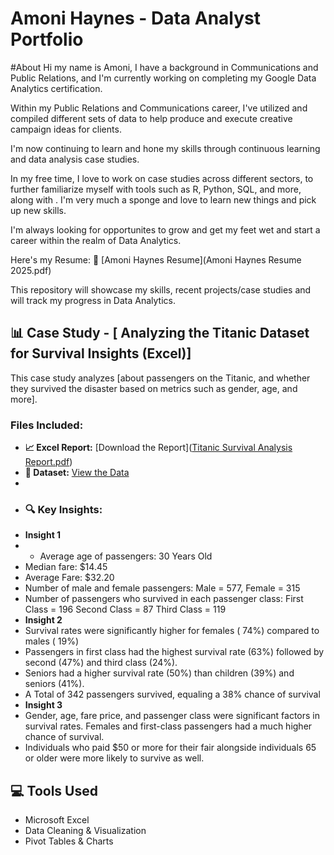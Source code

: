 # Amoni Haynes - Data Analyst Portfolio
#About
Hi my name is Amoni, I have a background in Communications and Public Relations, and I'm currently working on completing my Google Data Analytics certification. 
  
Within my Public Relations and Communications career, I've utilized and compiled different sets of data to help produce and execute creative campaign ideas for clients. 

I'm now continuing to learn and hone my skills through continuous learning and data analysis case studies. 

In my free time, I love to work on case studies across different sectors, to further familiarize myself with tools such as R, Python, SQL, and more, along with . I'm very much a sponge and love to learn new things and pick up new skills. 

I'm always looking for opportunites to grow and get my feet wet and start a career within the realm of Data Analytics.


Here's my Resume: 📂 [Amoni Haynes Resume](Amoni Haynes Resume 2025.pdf)

This repository will showcase my skills, recent projects/case studies and will track my progress in Data Analytics.

## 📊 Case Study - [ Analyzing the Titanic Dataset for Survival Insights (Excel)]  
This case study analyzes [about passengers on the Titanic, and whether they survived the disaster based on metrics such as gender, age, and more]. 

### Files Included:  
- **📈 Excel Report:** [Download the Report]([Titanic Survival Analysis Report.pdf](file:///C:/Users/Amoni/Documents/Sample%20Case%20Study%20Data%20sets/Titanic%20Survival%20Analysis%20Report.pdf))  
- **📂 Dataset:** [View the Data](train.csv)
- 
- ### 🔍 Key Insights:
- **Insight 1**
- - Average age of passengers: 30 Years Old
- Median fare: $14.45
- Average Fare: $32.20
- Number of male and female passengers: Male = 577, Female = 315
- Number of passengers who survived in each passenger class: First Class = 196  Second Class = 87  Third Class = 119										
- **Insight 2** 
-  Survival rates were significantly higher for females ( 74%) compared to males ( 19%)
-  Passengers in first class had the highest survival rate (63%) followed by second (47%) and third class (24%).
-  Seniors had a higher survival rate (50%) than children (39%) and seniors (41%).
-  A Total of 342 passengers survived, equaling a 38% chance of survival    				
- **Insight 3**
-  Gender, age, fare price, and passenger class were significant factors in survival rates. Females and first-class passengers had a much higher chance of survival.
- Individuals who paid $50 or more for their fair alongside individuals 65 or older were more likely to survive as well.	

## 💻 Tools Used  
- Microsoft Excel  
- Data Cleaning & Visualization  
- Pivot Tables & Charts  
